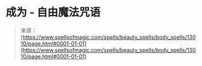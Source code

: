 <!--yml

category: 未分类

date: 2024-06-12 18:51:07

-->

# 成为 - 自由魔法咒语

> 来源：[https://www.spellsofmagic.com/spells/beauty_spells/body_spells/13010/page.html#0001-01-01](https://www.spellsofmagic.com/spells/beauty_spells/body_spells/13010/page.html#0001-01-01)
